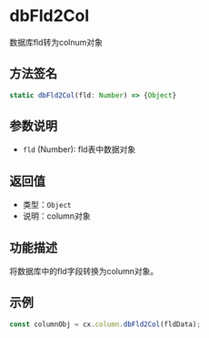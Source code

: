 # dbFld2Col

数据库fld转为colnum对象

## 方法签名
```typescript
static dbFld2Col(fld: Number) => {Object}
```

## 参数说明
- `fld` (Number): fld表中数据对象

## 返回值
- 类型：`Object`
- 说明：column对象

## 功能描述
将数据库中的fld字段转换为column对象。

## 示例
```typescript
const columnObj = cx.column.dbFld2Col(fldData);
``` 